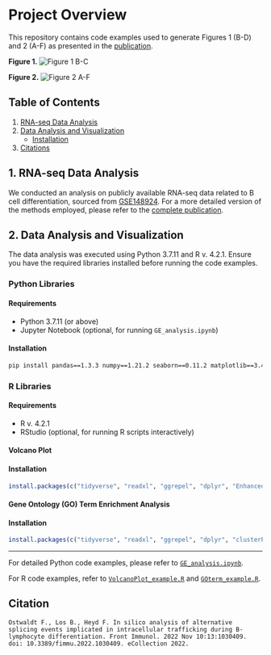 # Project Overview

This repository contains code examples used to generate Figures 1 (B-D) and 2 (A-F) as presented in the [publication](https://www.frontiersin.org/articles/10.3389/fimmu.2022.1030409/full).

**Figure 1.**
![Figure 1 B-C](https://www.frontiersin.org/files/Articles/1030409/fimmu-13-1030409-HTML-r1/image_m/fimmu-13-1030409-g001.jpg)

**Figure 2.**
![Figure 2 A-F](https://www.frontiersin.org/files/Articles/1030409/fimmu-13-1030409-HTML-r1/image_m/fimmu-13-1030409-g002.jpg)

## Table of Contents
1. [RNA-seq Data Analysis](#1-rna-seq-data-analysis)
2. [Data Analysis and Visualization](#2-data-analysis-and-visualization)
   - [Installation](#installation)
3. [Citations](#citations)

## 1. RNA-seq Data Analysis

We conducted an analysis on publicly available RNA-seq data related to B cell differentiation, sourced from [GSE148924](https://www.ncbi.nlm.nih.gov/geo/query/acc.cgi?acc=GSE148924). For a more detailed version of the methods employed, please refer to the [complete publication](https://www.frontiersin.org/articles/10.3389/fimmu.2022.1030409/full).

## 2. Data Analysis and Visualization

The data analysis was executed using Python 3.7.11 and R v. 4.2.1. Ensure you have the required libraries installed before running the code examples.

### Python Libraries

#### Requirements

- Python 3.7.11 (or above)
- Jupyter Notebook (optional, for running `GE_analysis.ipynb`)

#### Installation

```bash
pip install pandas==1.3.3 numpy==1.21.2 seaborn==0.11.2 matplotlib==3.4.3 scikit-learn==0.24.2
```

### R Libraries

#### Requirements

- R v. 4.2.1
- RStudio (optional, for running R scripts interactively)

#### Volcano Plot

#### Installation

```R
install.packages(c("tidyverse", "readxl", "ggrepel", "dplyr", "EnhancedVolcano", "ggplot2", "cowplot"))
```

#### Gene Ontology (GO) Term Enrichment Analysis

#### Installation

```R
install.packages(c("tidyverse", "readxl", "ggrepel", "dplyr", "clusterProfiler", "org.Hs.eg.db", "AnnotationDbi", "ggplot2", "cowplot"))
```

---

For detailed Python code examples, please refer to [`GE_analysis.ipynb`](GE_analysis.ipynb).

For R code examples, refer to [`VolcanoPlot_example.R`](VolcanoPlot_example.R) and [`GOterm_example.R`](GOterm_example.R).

## Citation
```
Ostwaldt F., Los B., Heyd F. In silico analysis of alternative splicing events implicated in intracellular trafficking during B-lymphocyte differentiation. Front Immunol. 2022 Nov 10:13:1030409. doi: 10.3389/fimmu.2022.1030409. eCollection 2022.

